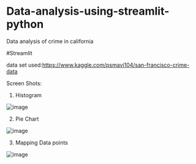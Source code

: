 # Data-analysis-using-streamlit-python
Data analysis of crime in california

#Streamlit

data set used:https://www.kaggle.com/psmavi104/san-francisco-crime-data

Screen Shots:
1. Histogram

![image](https://user-images.githubusercontent.com/64844786/96089292-3fc2de80-0ee4-11eb-8d2b-713e4a26028e.png)

2. Pie Chart

![image](https://user-images.githubusercontent.com/64844786/96089316-47828300-0ee4-11eb-8bcd-fce6d2ddf4ea.png)

3. Mapping Data points

![image](https://user-images.githubusercontent.com/64844786/96089333-4ea99100-0ee4-11eb-8cc3-14306f028142.png)

